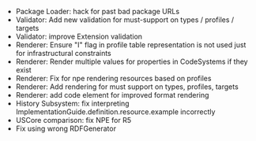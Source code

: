 * Package Loader: hack for past bad package URLs 
* Validator: Add new validation for must-support on types / profiles / targets 
* Validator: improve Extension validation
* Renderer: Ensure "I" flag in profile table representation is not used just for infrastructural constraints
* Renderer: Render multiple values for properties in CodeSystems if they exist
* Renderer: Fix for npe rendering resources based on profiles
* Renderer: Add rendering for must support on types, profiles, targets
* Renderer: add code element for improved format rendering
* History Subsystem: fix interpreting ImplementationGuide.definition.resource.example incorrectly
* USCore comparison: fix NPE for R5
* Fix using wrong RDFGenerator




